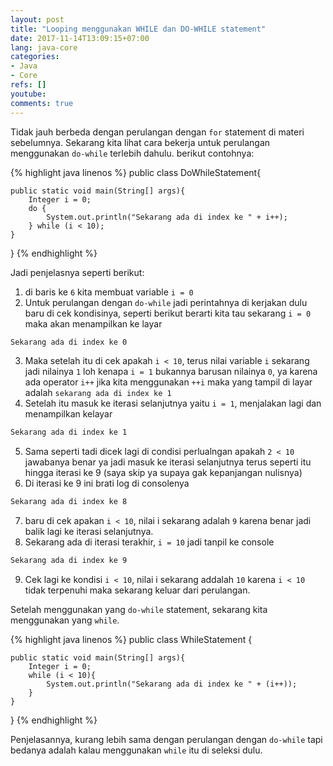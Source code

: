 ```yaml
---
layout: post
title: "Looping menggunakan WHILE dan DO-WHILE statement"
date: 2017-11-14T13:09:15+07:00
lang: java-core
categories:
- Java
- Core
refs: []
youtube: 
comments: true
---
```


Tidak jauh berbeda dengan perulangan dengan `for` statement di materi sebelumnya. Sekarang kita lihat cara bekerja untuk perulangan menggunakan `do-while` terlebih dahulu. berikut contohnya:

{% highlight java linenos %}
public class DoWhileStatement{

    public static void main(String[] args){
        Integer i = 0;
        do {
            System.out.println("Sekarang ada di index ke " + i++);
        } while (i < 10);
    }
}
{% endhighlight %}

Jadi penjelasnya seperti berikut:

1. di baris ke `6` kita membuat variable `i = 0`
2. Untuk perulangan dengan `do-while` jadi perintahnya di kerjakan dulu baru di cek kondisinya, seperti berikut berarti kita tau sekarang `i = 0` maka akan menampilkan ke layar
```sh
Sekarang ada di index ke 0
```
3. Maka setelah itu di cek apakah `i < 10`, terus nilai variable `i` sekarang jadi nilainya `1` loh kenapa `i = 1` bukannya barusan nilainya `0`, ya karena ada operator `i++` jika kita menggunakan `++i` maka yang tampil di layar adalah `sekarang ada di index ke 1`
4. Setelah itu masuk ke iterasi selanjutnya yaitu `i = 1`, menjalakan lagi dan menampilkan kelayar 
```sh
Sekarang ada di index ke 1
```
5. Sama seperti tadi dicek lagi di condisi perlualngan apakah `2 < 10` jawabanya benar ya jadi masuk ke iterasi selanjutnya terus seperti itu hingga iterasi ke 9 (saya skip ya supaya gak kepanjangan nulisnya)
6. Di iterasi ke 9 ini brati log di consolenya 
```sh
Sekarang ada di index ke 8
```
7. baru di cek apakan `i < 10`, nilai i sekarang adalah `9` karena benar jadi balik lagi ke iterasi selanjutnya.
8. Sekarang ada di iterasi terakhir, `i = 10` jadi tanpil ke console 
```sh
Sekarang ada di index ke 9
```
9. Cek lagi ke kondisi `i < 10`, nilai i sekarang addalah `10` karena `i < 10` tidak terpenuhi maka sekarang keluar dari perulangan.

Setelah menggunakan yang `do-while` statement, sekarang kita menggunakan yang `while`.

{% highlight java linenos %}
public class WhileStatement {

    public static void main(String[] args){
        Integer i = 0;
        while (i < 10){
            System.out.println("Sekarang ada di index ke " + (i++));
        }        
    }
}
{% endhighlight %}

Penjelasannya, kurang lebih sama dengan perulangan dengan `do-while` tapi bedanya adalah kalau menggunakan `while` itu di seleksi dulu.